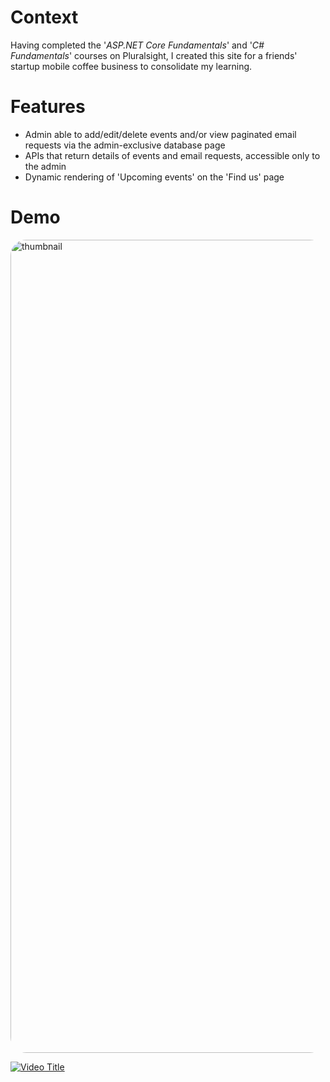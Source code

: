 # Context
Having completed the '_ASP.NET Core Fundamentals_' and '_C# Fundamentals_' courses on Pluralsight, I created this site for a friends' startup mobile coffee business to consolidate my learning.

# Features
- Admin able to add/edit/delete events and/or view paginated email requests via the admin-exclusive database page
- APIs that return details of events and email requests, accessible only to the admin
- Dynamic rendering of 'Upcoming events' on the 'Find us' page

# Demo


<a href='https://youtu.be/tI515KXL6mY'>
  <img width="1301" alt="thumbnail" style="border-radius:25px;" src="https://github.com/user-attachments/assets/f9112688-b23d-4262-adf8-825710c2b6fd" />
</a>


[![Video Title](https://github.com/user-attachments/assets/f9112688-b23d-4262-adf8-825710c2b6fd)](https://youtu.be/tI515KXL6mY)
